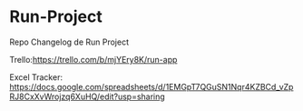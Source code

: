 # Run-Project
Repo Changelog de Run Project


Trello:https://trello.com/b/mjYEry8K/run-app

Excel Tracker: https://docs.google.com/spreadsheets/d/1EMGpT7QGuSN1Nqr4KZBCd_vZpRJ8CxXvWrojzq6XuHQ/edit?usp=sharing
